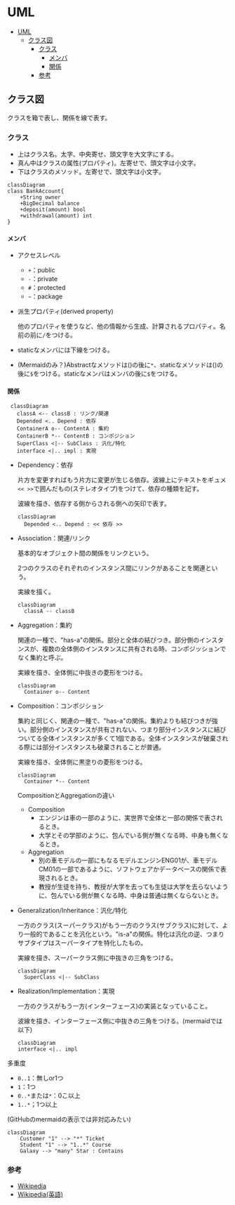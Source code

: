 # UML

- [UML](#uml)
  - [クラス図](#クラス図)
    - [クラス](#クラス)
      - [メンバ](#メンバ)
      - [関係](#関係)
    - [参考](#参考)

## クラス図

クラスを箱で表し、関係を線で表す。

### クラス

- 上はクラス名。太字、中央寄せ、頭文字を大文字にする。
- 真ん中はクラスの属性(プロパティ)。左寄せで、頭文字は小文字。
- 下はクラスのメソッド。左寄せで、頭文字は小文字。

```mermaid
classDiagram
class BankAccount{
    +String owner
    +BigDecimal balance
    +deposit(amount) bool
    +withdrawal(amount) int
}
```

#### メンバ

- アクセスレベル
  - `+`：public
  - `-`：private
  - `#`：protected
  - `~`：package
- 派生プロパティ(derived property)
  
  他のプロパティを使うなど、他の情報から生成、計算されるプロパティ。名前の前に`/`をつける。

- staticなメンバには下線をつける。
- (Mermaidのみ？)Abstractなメソッドは()の後に`*`、staticなメソッドは()の後に`$`をつける。staticなメンバはメンバの後に`$`をつける。

#### 関係

 ```mermaid
  classDiagram
    classA <-- classB : リンク/関連
    Depended <.. Depend : 依存
    ContainerA o-- ContentA : 集約
    ContainerB *-- ContentB : コンポジション
    SuperClass <|-- SubClass : 汎化/特化
    interface <|.. impl : 実現
  ```

- Dependency：依存

  片方を変更すればもう片方に変更が生じる依存。波線上にテキストをギュメ`<< >>`で囲んだもの(ステレオタイプ)をつけて、依存の種類を記す。

  波線を描き、依存する側からされる側への矢印で表す。

  ```mermaid
  classDiagram
    Depended <.. Depend : << 依存 >>
  ```

- Association：関連/リンク

  基本的なオブジェクト間の関係をリンクという。

  2つのクラスのそれぞれのインスタンス間にリンクがあることを関連という。

  実線を描く。

  ```mermaid
  classDiagram
    classA -- classB
  ```

- Aggregation：集約

  関連の一種で、"has-a"の関係。部分と全体の結びつき。部分側のインスタンスが、複数の全体側のインスタンスに共有される時、コンポジッションでなく集約と呼ぶ。

  実線を描き、全体側に中抜きの菱形をつける。

  ```mermaid
  classDiagram
    Container o-- Content
  ```

- Composition：コンポジション

  集約と同じく、関連の一種で、"has-a"の関係。集約よりも結びつきが強い。部分側のインスタンスが共有されない、つまり部分インスタンスに結びついてる全体インスタンスが多くて1個である。全体インスタンスが破棄される際には部分インスタンスも破棄されることが普通。

  実線を描き、全体側に黒塗りの菱形をつける。

  ```mermaid
  classDiagram
    Container *-- Content
  ```

  CompositionとAggregationの違い

  - Composition
    - エンジンは車の一部のように、実世界で全体と一部の関係で表されるとき。
    - 大学とその学部のように、包んでいる側が無くなる時、中身も無くなるとき。
  - Aggregation
    - 別の車モデルの一部にもなるモデルエンジンENG01が、車モデルCM01の一部であるように、ソフトウェアかデータベースの関係で表現されるとき。
    - 教授が生徒を持ち、教授が大学を去っても生徒は大学を去らないように、包んでいる側が無くなる時、中身は普通は無くならないとき。

- Generalization/Inheritance：汎化/特化

  一方のクラス(スーパークラス)がもう一方のクラス(サブクラス)に対して、より一般的であることを汎化という。"is-a"の関係。特化は汎化の逆、つまりサブタイプはスーパータイプを特化したもの。

  実線を描き、スーパークラス側に中抜きの三角をつける。

  ```mermaid
  classDiagram
    SuperClass <|-- SubClass
  ```

- Realization/Implementation：実現

  一方のクラスがもう一方(インターフェース)の実装となっていること。

  波線を描き、インターフェース側に中抜きの三角をつける。(mermaidでは以下)

  ```mermaid
  classDiagram
  interface <|.. impl
  ```

多重度

- `0..1`：無しor1つ
- `1`：1つ
- `0..*`または`*`：0こ以上
- `1..*`；1つ以上

(GitHubのmermaidの表示では非対応みたい)

```mermaid
classDiagram
    Customer "1" --> "*" Ticket
    Student "1" --> "1..*" Course
    Galaxy --> "many" Star : Contains
```

### 参考

- [Wikipedia](https://ja.wikipedia.org/wiki/クラス図)
- [Wikipedia(英語)](https://en.m.wikipedia.org/wiki/Class_diagram)
